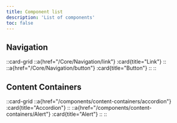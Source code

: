 ```yaml
---
title: Component list
description: 'List of components'
toc: false
---
```


## Navigation

::card-grid
  ::a{href="/Core/Navigation/link"}
    :card{title="Link"}
  ::
  ::a{href="/Core/Navigation/button"}
    :card{title="Button"}
  ::
::

## Content Containers

::card-grid
  ::a{href="/components/content-containers/accordion"}
    :card{title="Accordion"}
  ::
  ::a{href="/components/content-containers/Alert"}
    :card{title="Alert"}
  ::
::
